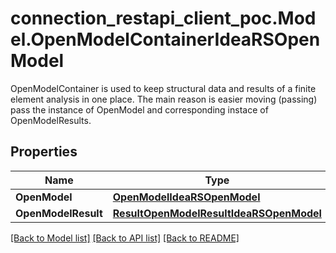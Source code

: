 # connection_restapi_client_poc.Model.OpenModelContainerIdeaRSOpenModel
OpenModelContainer is used to keep structural data and results of a finite element analysis in one place.  The main reason is easier moving (passing) pass the instance of OpenModel and corresponding instace of OpenModelResults.

## Properties

Name | Type | Description | Notes
------------ | ------------- | ------------- | -------------
**OpenModel** | [**OpenModelIdeaRSOpenModel**](OpenModelIdeaRSOpenModel.md) |  | [optional] 
**OpenModelResult** | [**ResultOpenModelResultIdeaRSOpenModel**](ResultOpenModelResultIdeaRSOpenModel.md) |  | [optional] 

[[Back to Model list]](../README.md#documentation-for-models) [[Back to API list]](../README.md#documentation-for-api-endpoints) [[Back to README]](../README.md)

